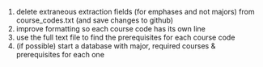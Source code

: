 1. delete extraneous extraction fields (for emphases and not majors) from course_codes.txt (and save changes to github)
2. improve formatting so each course code has its own line
3. use the full text file to find the prerequisites for each course code
4. (if possible) start a database with major, required courses & prerequisites for each one
